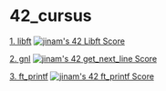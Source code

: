 # 42_cursus
[1. libft](https://github.com/bestjinam/42_cursus/tree/main/libft) 
[![jinam's 42 Libft Score](https://badge42.vercel.app/api/v2/cl5ndb2w1003509l7uhsiooz8/project/2668209)](https://github.com/JaeSeoKim/badge42)

[2. gnl](https://github.com/bestjinam/42_cursus/tree/main/get_next_line)
[![jinam's 42 get_next_line Score](https://badge42.vercel.app/api/v2/cl5ndb2w1003509l7uhsiooz8/project/2676902)](https://github.com/JaeSeoKim/badge42)

[3. ft_printf](https://github.com/bestjinam/42_cursus/tree/main/ft_printf)
[![jinam's 42 ft_printf Score](https://badge42.vercel.app/api/v2/cl5ndb2w1003509l7uhsiooz8/project/2721809)](https://github.com/JaeSeoKim/badge42)
